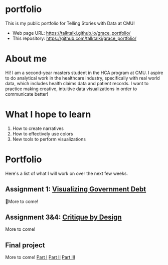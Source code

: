# portfolio
This is my public portfolio for Telling Stories with Data at CMU!
- Web page URL: https://talktalki.github.io/grace_portfolio/
- This repository: https://github.com/talktalki/grace_portfolio/
  
# About me
Hi! I am a second-year masters student in the HCA program at CMU. I aspire to do analytical work in the healthcare industry, specifically with real world data, which includes health claims data and patient records. I want to practice making creative, intuitive data visualizations in order to communicate better!

# What I hope to learn
1. How to create narratives
2. How to effectively use colors
3. New tools to perform visualizations

# Portfolio
Here's a list of what I will work on over the next few weeks.

## Assignment 1: [Visualizing Government Debt](visualizing-government-debt)
More to come!

## Assignment 3&4: [Critique by Design](critique-by-design)
More to come!

## Final project
More to come!
[Part I](final-project-part-one)
[Part II](final-project-part-two)
[Part III](final-project-part-three)
